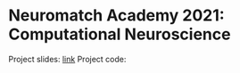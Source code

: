 # Neuromatch Academy 2021: Computational Neuroscience

Project slides: [link](https://github.com/shelbybachman/neuromatch-academy-2021/blob/d7920c979e919f2be8f1e6e192ed78b715b10781/nma-project-slides.pdf)
Project code:

